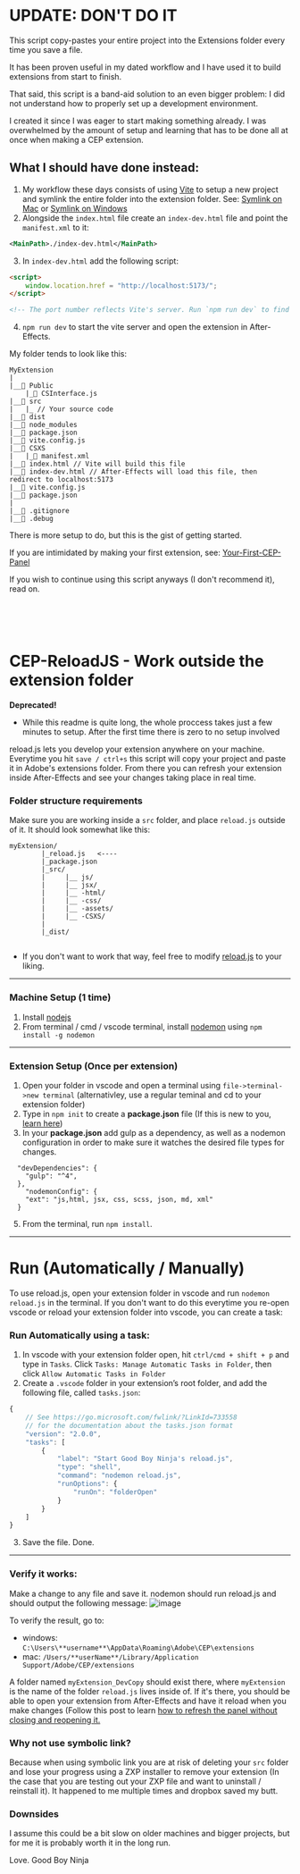 # UPDATE: DON'T DO IT
This script copy-pastes your entire project into the Extensions folder every time you save a file.

It has been proven useful in my dated workflow and I have used it to build extensions from start to finish.

That said, this script is a band-aid solution to an even bigger problem: I did not understand how to properly set up a development environment.

I created it since I was eager to start making something already. I was overwhelmed by the amount of setup and learning that has to be done all at once when making a CEP extension.
<br>

## What I should have done instead:
1. My workflow these days consists of using [Vite](https://vitejs.dev) to setup a new project and symlink the entire folder into the extension folder. See: [Symlink on Mac](https://www.howtogeek.com/297721/how-to-create-and-use-symbolic-links-aka-symlinks-on-a-mac/) or [Symlink on Windows](https://winaero.com/create-symbolic-link-windows-10-powershell/)
2. Alongside the `index.html` file create an `index-dev.html` file and point the `manifest.xml` to it: 
```xml
<MainPath>./index-dev.html</MainPath>
```
3. In `index-dev.html` add the following script:
```html
<script>
    window.location.href = "http://localhost:5173/";
</script>

<!-- The port number reflects Vite's server. Run `npm run dev` to find out, or set it yourself in vite.config.js -->
```
4. `npm run dev` to start the vite server and open the extension in After-Effects.

My folder tends to look like this:
```
MyExtension
|
|__📁 Public
    |_📄 CSInterface.js
|__📁 src
|   |_ // Your source code
|__📁 dist
|__📁 node_modules
|__📁 package.json
|__📁 vite.config.js
|__📁 CSXS
|   |_📄 manifest.xml
|__📄 index.html // Vite will build this file
|__📄 index-dev.html // After-Effects will load this file, then redirect to localhost:5173
|__📄 vite.config.js
|__📄 package.json
|
|__📄 .gitignore
|__📄 .debug

```

There is more setup to do, but this is the gist of getting started.



If you are intimidated by making your first extension, see: [Your-First-CEP-Panel](https://github.com/GoodBoyNinja/Your-First-CEP-Panel)



If you wish to continue using this script anyways (I don't recommend it), read on.


<br><br><br>



# CEP-ReloadJS - Work outside the extension folder
__Deprecated!__
 * While this readme is quite long, the whole proccess takes just a few minutes to setup. After the first time there is zero to no setup involved

reload.js lets you develop your extension anywhere on your machine. Everytime you hit `save / ctrl+s` this script will copy your project and paste it in Adobe's extensions folder. From there you can refresh your extension inside After-Effects and see your changes taking place in real time.



### Folder structure requirements 
Make sure you are working inside a `src` folder, and place `reload.js` outside of it. It should look somewhat like this:

```
myExtension/
        |_reload.js   <----
        |_package.json
        |_src/
        |     |__ js/
        |     |__ jsx/
        |     |__ -html/
        |     |__ -css/
        |     |__ -assets/
        |     |__ -CSXS/
        |
        |_dist/
        
```
* If you don't want to work that way, feel free to modify [reload.js](reload.js) to your liking.
---

### Machine Setup (1 time)
1. Install [nodejs](https://nodejs.org/en/)
2. From terminal / cmd / vscode terminal, install [nodemon](https://nodemon.io/) using `npm install -g nodemon`
---

### Extension Setup (Once per extension)
1. Open your folder in vscode and open a terminal using `file->terminal->new terminal` (alternativley, use a regular teminal and cd to your extension folder)
3. Type in `npm init` to create a  **package.json** file (If this is new to you, [learn here](https://nodesource.com/blog/an-absolute-beginners-guide-to-using-npm/))
4. In your **package.json** add gulp as a dependency, as well as a nodemon configuration in order to make sure it watches the desired file types for changes.
```
  "devDependencies": {
    "gulp": "^4",
  },
    "nodemonConfig": {
    "ext": "js,html, jsx, css, scss, json, md, xml"
  }
```
5. From the terminal, run `npm install`.


---

# Run (Automatically / Manually)
To use reload.js, open your extension folder in vscode and run `nodemon reload.js` in the terminal.
If you don't want to do this everytime you re-open vscode or reload your extension folder into vscode, you can create a task:


### Run Automatically using a task:
1. In vscode with your extension folder open, hit `ctrl/cmd + shift + p` and type in `Tasks`. Click `Tasks: Manage Automatic Tasks in Folder`, then click `Allow Automatic Tasks in Folder`
2. Create a `.vscode` folder in your extension’s root folder, and add the following file, called `tasks.json`:
```js
{
    // See https://go.microsoft.com/fwlink/?LinkId=733558
    // for the documentation about the tasks.json format
    "version": "2.0.0",
    "tasks": [
        {
            "label": "Start Good Boy Ninja's reload.js",
            "type": "shell",
            "command": "nodemon reload.js",
            "runOptions": {
                "runOn": "folderOpen"
            }
        }
    ]
}
```
3. Save the file. Done.

---

### Verify it works:
Make a change to any file and save it. nodemon should run reload.js and should output the following message:
 ![image](https://user-images.githubusercontent.com/66829812/178119160-7ed43c71-2f3f-4fd5-a9f0-757ed0231473.png)
 
To verify the result, go to:
 - windows: `C:\Users\**username**\AppData\Roaming\Adobe\CEP\extensions`
 - mac: `/Users/**userName**/Library/Application Support/Adobe/CEP/extensions`
 


A folder named `myExtension_DevCopy` should exist there, where `myExtension` is the name of the folder `reload.js` lives inside of.
If it's there, you should be able to open your extension from After-Effects and have it reload when you make changes (Follow this post to learn [how to refresh the panel without closing and reopening it.](https://community.adobe.com/t5/illustrator-discussions/reload-cep-panel-extension-and-its-extendscript-without-restarting-illustrator/m-p/10844579)

### Why not use symbolic link?
Because when using symbolic link you are at risk of deleting your `src` folder and lose your progress using a ZXP installer to remove your extension (In the case that you are testing out your ZXP file and want to uninstall / reinstall it). It happened to me multiple times and dropbox saved my butt.

### Downsides
I assume this could be a bit slow on older machines and bigger projects, but for me it is probably worth it in the long run.

Love.
Good Boy Ninja

